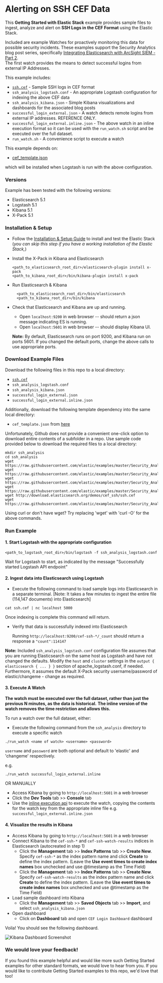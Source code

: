 # Alerting on SSH CEF Data

This **Getting Started with Elastic Stack** example provides sample files to ingest, analyze and alert on **SSH Logs in the CEF Format** using the Elastic Stack. 

Included are example Watches for proactively monitoring this data for possible security incidents.  These examples support the Security Analytics blog post series, specifically [Integrating Elasticsearch with ArcSight SIEM - Part 2]().  
The first watch provides the means to detect successful logins from external IP Addresses.

This example includes:

- [`ssh.cef`](http://download.elasticsearch.org/demos/cef_ssh/ssh.cef) - Sample SSH logs in CEF format
- `ssh_analysis_logstash.conf` - An appropriate Logstash configuration for indexing the above CEF data
- `ssh_analysis_kibana.json` - Simple Kibana visualizations and dashboards for the associated blog posts
- `successful_login_external.json` -  A watch detects remote logins from external IP addresses. REFERENCE ONLY. 
- `successful_login_external.inline.json` - The above watch in an inline execution format so it can be used with the `run_watch.sh` script and be executed over the full dataset.
- `run_watch.sh` - A convenience script to execute a watch

This example depends on:

- [cef_template.json](https://github.com/elastic/examples/blob/master/Security_Analytics/cef_demo/logstash/pipeline/cef_template.json) 

which will be installed when Logstash is run with the above configuration.

### Versions

Example has been tested with the following versions:

- Elasticsearch 5.1
- Logstash 5.1
- Kibana 5.1
- X-Pack 5.1

### Installation & Setup

* Follow the [Installation & Setup Guide](https://github.com/elastic/examples/blob/master/Installation%20and%20Setup.md) to install and test the Elastic Stack (*you can skip this step if you have a working installation of the Elastic Stack,*)


* Install the X-Pack in Kibana and Elasticsearch 

  ```shell
  <path_to_elasticsearch_root_dir>/elasticsearch-plugin install x-pack
  <path_to_kibana_root_dir>/bin/kibana-plugin install x-pack
  ```

* Run Elasticsearch & Kibana
  ```shell
    <path_to_elasticsearch_root_dir>/bin/elasticsearch
    <path_to_kibana_root_dir>/bin/kibana
    ```

* Check that Elasticsearch and Kibana are up and running.
  - Open `localhost:9200` in web browser -- should return a json message indicating ES is running.
  - Open `localhost:5601` in web browser -- should display Kibana UI.

  **Note:** By default, Elasticsearch runs on port 9200, and Kibana run on ports 5601. If you changed the default ports, change   the above calls to use appropriate ports.

### Download Example Files

Download the following files in this repo to a local directory:

- [`ssh.cef`](http://download.elasticsearch.org/demos/cef_ssh/ssh.cef)
- `ssh_analysis_logstash.conf`
- `ssh_analysis_kibana.json`
- `successful_login_external.json`
- `successful_login_external.inline.json`

Additionally, download the following template dependency into the same local directory:

- `cef_template.json` from [here](https://github.com/elastic/examples/blob/master/Security_Analytics/cef_demo/logstash/pipeline/cef_template.json)

Unfortunately, Github does not provide a convenient one-click option to download entire contents of a subfolder in a repo. Use sample code provided below to download the required files to a local directory:

```shell
mkdir ssh_analysis
cd ssh_analysis
wget https://raw.githubusercontent.com/elastic/examples/master/Security_Analytics/ssh_analysis/ssh_analysis_logstash.conf
wget https://raw.githubusercontent.com/elastic/examples/master/Security_Analytics/ssh_analysis/successful_login_external.json
wget https://raw.githubusercontent.com/elastic/examples/master/Security_Analytics/ssh_analysis/successful_login_external.inline.json
wget https://raw.githubusercontent.com/elastic/examples/master/Security_Analytics/ssh_analysis/ssh_analysis_kibana.json
wget http://download.elasticsearch.org/demos/cef_ssh/ssh.cef
wget https://raw.githubusercontent.com/elastic/examples/master/Security_Analytics/cef_demo/logstash/pipeline/cef_template.json
```

Using curl or don't have wget? Try replacing 'wget' with 'curl -O' for the above commands.

### Run Example

#### 1. Start Logstash with the appropriate configuration

```shell
<path_to_logstash_root_dir>/bin/logstash -f ssh_analysis_logstash.conf
```

Wait for Logstash to start, as indicated by the message "Successfully started Logstash API endpoint"


#### 2. Ingest data into Elasticsearch using Logstash

* Execute the following command to load sample logs into Elasticsearch in a separate terminal. [Note: It takes a few minutes to ingest the entire file (114,147 documents) into Elasticsearch]

```shell
cat ssh.cef | nc localhost 5000
```

Once indexing is complete this command will return.

* Verify that data is successfully indexed into Elasticsearch

  Running `http://localhost:9200/cef-ssh-*/_count` should return a response a `"count":114147`

**Note:** Included `ssh_analysis_logstash.conf` configuration file assumes that you are running Elasticsearch on the same host as Logstash and have not changed the defaults. Modify the `host` and `cluster` settings in the `output { elasticsearch { ... } }`   section of apache_logstash.conf, if needed. Furthermore, it assumes the default X-Pack security username/password of elastic/changeme - change as required.

#### 3. Execute A Watch

**The watch must be executed over the full dataset, rather than just the previous N minutes, as the data is historical.**
**The inline version of the watch removes the time restriction and allows this.**

To run a watch over the full dataset, either:

* Execute the following command from the `ssh_analysis` directory to execute a specific watch

```shell
./run_watch <name of watch> <username> <password>
```

`username` and `password` are both optional and default to 'elastic' and 'changeme' respectively.

e.g.

```shell
./run_watch successful_login_external.inline
```


OR MANUALLY

* Access Kibana by going to `http://localhost:5601` in a web browser
* Click the **Dev Tools** tab >> **Console** tab
* Use the [inline execution api](https://www.elastic.co/guide/en/x-pack/5.1/watcher-api-execute-watch.html#watcher-api-execute-inline-watch) to execute the watch, copying the contents for the watch key from the appropriate inline file e.g. `successful_login_external.inline.json`

#### 4. Visualize the results in Kibana

* Access Kibana by going to `http://localhost:5601` in a web browser
* Connect Kibana to the `cef-ssh-*` and `cef-ssh-watch-results` indices in Elasticsearch (autocreated in step 1)
    * Click the **Management** tab >> **Index Patterns** tab >> **Create New**. Specify `cef-ssh-*` as the index pattern name and click **Create** to define the index pattern. (Leave the **Use event times to create index names** box unchecked and use @timestamp as the Time Field)
    * Click the **Management** tab >> **Index Patterns** tab >> **Create New**. Specify `cef-ssh-watch-results` as the index pattern name and click **Create** to define the index pattern. (Leave the **Use event times to create index names** box unchecked and use @timestamp as the Time Field)
* Load sample dashboard into Kibana
    * Click the **Management** tab >> **Saved Objects** tab >> **Import**, and select `ssh_analysis_kibana.json`
* Open dashboard
    * Click on **Dashboard** tab and open `CEF Login Dashboard` dashboard

Voila! You should see the following dashboard.

![Kibana Dashboard Screenshot](https://cloud.githubusercontent.com/assets/12695796/21648199/0078db7e-d295-11e6-8a3c-357074a4e12a.png)

### We would love your feedback!
If you found this example helpful and would like more such Getting Started examples for other standard formats, we would love to hear from you. If you would like to contribute Getting Started examples to this repo, we'd love that too!
